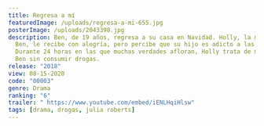 ```yaml
---
title: Regresa a mí
featuredImage: /uploads/regresa-a-mi-655.jpg
posterImage: /uploads/2043398.jpg
description: Ben, de 19 años, regresa a su casa en Navidad. Holly, la madre de
  Ben, le recibe con alegría, pero percibe que su hijo es adicto a las drogas.
  Durante 24 horas en las que muchas verdades afloran, Holly trata de mantener a
  Ben sin consumir drogas.
release: "2018"
view: 08-15-2020
code: "00003"
genre: Drama
ranking: "6"
trailer: " https://www.youtube.com/embed/iENLHqiHlsw"
tags: [drama, drogas, julia roberts]
---
```


